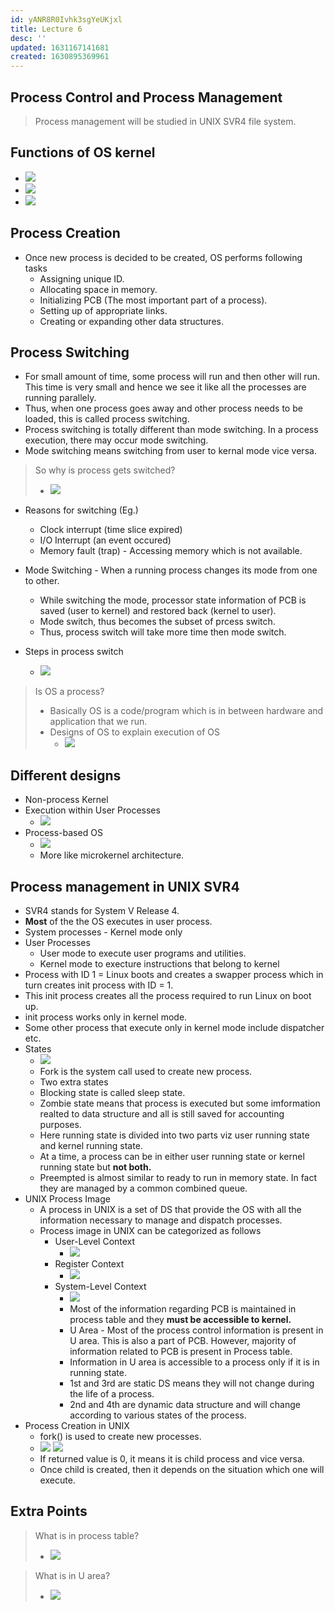 ```yaml
---
id: yANR8R0Ivhk3sgYeUKjxl
title: Lecture 6
desc: ''
updated: 1631167141681
created: 1630895369961
---
```

## Process Control and Process Management

> Process management will be studied in UNIX SVR4 file system.

## Functions of OS kernel

- ![](/assets/images/2021-09-06-08-10-29.png)
- ![](/assets/images/2021-09-06-08-13-17.png)
- ![](/assets/images/2021-09-06-08-13-59.png)

## Process Creation

- Once new process is decided to be created, OS performs following tasks
  - Assigning unique ID.
  - Allocating space in memory.
  - Initializing PCB (The most important part of a process).
  - Setting up of appropriate links.
  - Creating or expanding other data structures.

## Process Switching

- For small amount of time, some process will run and then other will run. This time is very small and hence we see it like all the processes are running parallely.
- Thus, when one process goes away and other process needs to be loaded, this is called process switching.
- Process switching is totally different than mode switching. In a process execution, there may occur mode switching. 
- Mode switching means switching from user to kernal mode vice versa.

> So why is process gets switched?
>
> - ![](/assets/images/2021-09-06-08-23-14.png)

- Reasons for switching (Eg.)
  - Clock interrupt (time slice expired)
  - I/O Interrupt (an event occured)
  - Memory fault (trap) - Accessing memory which is not available.

- Mode Switching - When a running process changes its mode from one to other.
  - While switching the mode, processor state information of PCB is saved (user to kernel) and restored back (kernel to user).
  - Mode switch, thus becomes the subset of prcess switch.
  - Thus, process switch will take more time then mode switch.

- Steps in process switch
  - ![](/assets/images/2021-09-06-08-28-44.png)

> Is OS a process?
>
> - Basically OS is a code/program which is in between hardware and application that we run.
> - Designs of OS to explain execution of OS
>   - ![](/assets/images/2021-09-06-08-33-06.png)

## Different designs

- Non-process Kernel
- Execution within User Processes
  - ![](/assets/images/2021-09-06-08-36-42.png)
- Process-based OS
  - ![](/assets/images/2021-09-06-08-37-48.png)
  - More like microkernel architecture.

## Process management in UNIX SVR4

- SVR4 stands for System V Release 4.
- **Most** of the the OS executes in user process.
- System processes - Kernel mode only
- User Processes
  - User mode to execute user programs and utilities.
  - Kernel mode to execture instructions that belong to kernel
- Process with ID 1 = Linux boots and creates a swapper process which in turn creates init process with ID = 1.
- This init process creates all the process required to run Linux on boot up.
- init process works only in kernel mode.
- Some other process that execute only in kernel mode include dispatcher etc.
- States
  - ![](/assets/images/2021-09-06-08-47-29.png)
  - Fork is the system call used to create new process.
  - Two extra states
  - Blocking state is called sleep state.
  - Zombie state means that process is executed but some imformation realted to data structure and all is still saved for accounting purposes.
  - Here running state is divided into two parts viz user running state and kernel running state.
  - At a time, a process can be in either user running state or kernel running state but **not both.**
  - Preempted is almost similar to ready to run in memory state. In fact they are managed by a common combined queue.
- UNIX Process Image
  - A process in UNIX is a set of DS that provide the OS with all the information necessary to manage and dispatch processes.
  - Process image in UNIX can be categorized as follows
    - User-Level Context
      - ![](/assets/images/2021-09-09-11-14-50.png)
    - Register Context
      - ![](/assets/images/2021-09-09-11-15-08.png)
    - System-Level Context
      - ![](/assets/images/2021-09-09-11-15-54.png)
      - Most of the information regarding PCB is maintained in process table and they **must be accessible to kernel.**
      - U Area - Most of the process control information is present in U area. This is also a part of PCB. However, majority of information related to PCB is present in Process table.
      - Information in U area is accessible to a process only if it is in running state.
      - 1st and 3rd are static DS means they will not change during the life of a process.
      - 2nd and 4th are dynamic data structure and will change according to various states of the process.
- Process Creation in UNIX
  - fork() is used to create new processes.
  - ![](/assets/images/2021-09-09-11-26-30.png)
    ![](/assets/images/2021-09-09-11-27-38.png)
  - If returned value is 0, it means it is child process and vice versa.
  - Once child is created, then it depends on the situation which one will execute.
          

## Extra Points

> What is in process table?
>
> - ![](/assets/images/2021-09-09-11-22-44.png)

> What is in U area?
>
> - ![](/assets/images/2021-09-09-11-23-18.png)

